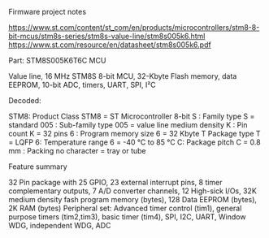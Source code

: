 Firmware project notes

https://www.st.com/content/st_com/en/products/microcontrollers/stm8-8-bit-mcus/stm8s-series/stm8s-value-line/stm8s005k6.html 
https://www.st.com/resource/en/datasheet/stm8s005k6.pdf 

Part: STM8S005K6T6C MCU

Value line, 16 MHz STM8S 8-bit MCU, 32-Kbyte Flash memory, data EEPROM, 10-bit ADC, timers, UART, SPI, I²C

Decoded:

STM8: Product Class STM8 = ST Microcontroller 8-bit
S : Family type S = standard
005 : Sub-family type 005 = value line medium density
K : Pin count K = 32 pins
6 : Program memory size 6 = 32 Kbyte
T Package type T = LQFP
6: Temperature range 6 = -40 °C to 85 °C
C: Package pitch C = 0.8 mm
 : Packing no character = tray or tube 
 
 Feature summary
 
 32 Pin package with 25 GPIO, 23 external interrupt pins, 8 timer complementary outputs, 7 A/D converter channels, 
 12 High-sick I/Os, 32K medium density fash program memory (bytes), 128 Data EEPROM (bytes), 2K RAM (bytes)
 Peripheral set: Advanced timer control (tim1), general purpose timers (tim2,tim3), basic timer (tim4), SPI, I2C, UART, 
 Window WDG, independent WDG, ADC
 
 
